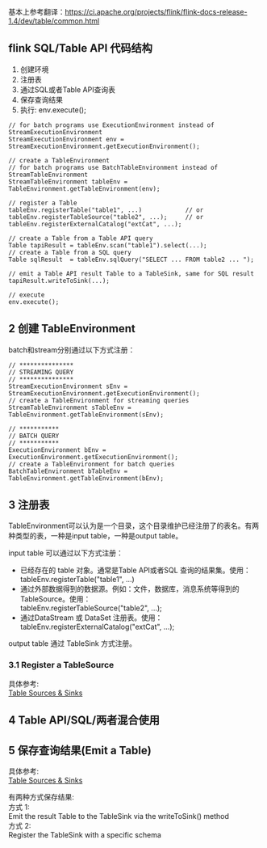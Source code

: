 基本上参考翻译：https://ci.apache.org/projects/flink/flink-docs-release-1.4/dev/table/common.html

## flink SQL/Table API 代码结构
1. 创建环境
2. 注册表
3. 通过SQL或者Table API查询表
4. 保存查询结果
5. 执行: env.execute();

<pre><code>// for batch programs use ExecutionEnvironment instead of StreamExecutionEnvironment
StreamExecutionEnvironment env = StreamExecutionEnvironment.getExecutionEnvironment();

// create a TableEnvironment
// for batch programs use BatchTableEnvironment instead of StreamTableEnvironment
StreamTableEnvironment tableEnv = TableEnvironment.getTableEnvironment(env);

// register a Table
tableEnv.registerTable("table1", ...)            // or
tableEnv.registerTableSource("table2", ...);     // or
tableEnv.registerExternalCatalog("extCat", ...);

// create a Table from a Table API query
Table tapiResult = tableEnv.scan("table1").select(...);
// create a Table from a SQL query
Table sqlResult  = tableEnv.sqlQuery("SELECT ... FROM table2 ... ");

// emit a Table API result Table to a TableSink, same for SQL result
tapiResult.writeToSink(...);

// execute
env.execute();</code></pre>

## 2 创建 TableEnvironment
batch和stream分别通过以下方式注册：
<pre><code>// ***************
// STREAMING QUERY
// ***************
StreamExecutionEnvironment sEnv = StreamExecutionEnvironment.getExecutionEnvironment();
// create a TableEnvironment for streaming queries
StreamTableEnvironment sTableEnv = TableEnvironment.getTableEnvironment(sEnv);

// ***********
// BATCH QUERY
// ***********
ExecutionEnvironment bEnv = ExecutionEnvironment.getExecutionEnvironment();
// create a TableEnvironment for batch queries
BatchTableEnvironment bTableEnv = TableEnvironment.getTableEnvironment(bEnv);
</code></pre>

## 3 注册表
TableEnvironment可以认为是一个目录，这个目录维护已经注册了的表名。有两种类型的表，一种是input table，一种是output table。

input table 可以通过以下方式注册：<br>
   - 已经存在的 table 对象。通常是Table API或者SQL 查询的结果集。使用：<br>
   tableEnv.registerTable("table1", ...)
   - 通过外部数据得到的数据源。例如：文件，数据库，消息系统等得到的 TableSource。使用：<br>
   tableEnv.registerTableSource("table2", ...);
   - 通过DataStream 或 DataSet 注册表。使用：<br>
   tableEnv.registerExternalCatalog("extCat", ...);
   
output table 通过 TableSink 方式注册。

### 3.1 Register a TableSource
具体参考:<br>
[Table Sources & Sinks](https://ci.apache.org/projects/flink/flink-docs-release-1.4/dev/table/sourceSinks.html)


## 4 Table API/SQL/两者混合使用



## 5 保存查询结果(Emit a Table)
具体参考:<br>
[Table Sources & Sinks](https://ci.apache.org/projects/flink/flink-docs-release-1.4/dev/table/sourceSinks.html)

有两种方式保存结果:<br>
方式 1:<br>
Emit the result Table to the TableSink via the writeToSink() method<br>
方式 2:<br>
Register the TableSink with a specific schema<br>









